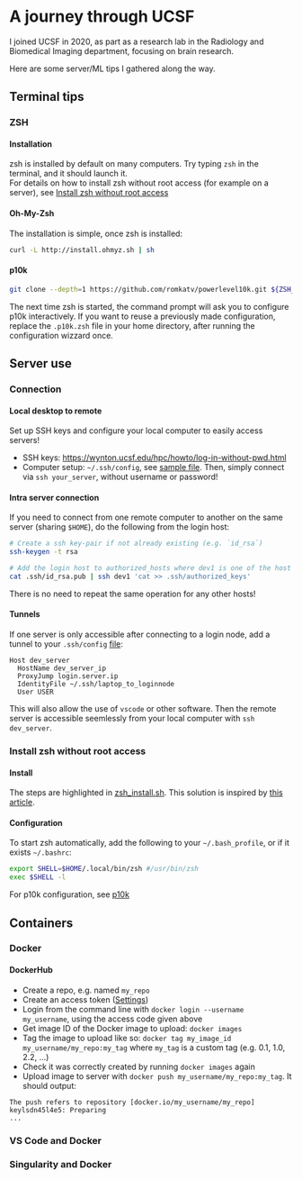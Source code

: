 # A journey through UCSF

I joined UCSF in 2020, as part as a research lab in the Radiology and Biomedical Imaging department, focusing on brain research.

Here are some server/ML tips I gathered along the way.

## Terminal tips

### ZSH
#### Installation
zsh is installed by default on many computers. Try typing `zsh` in the terminal, and it should launch it.  
For details on how to install zsh without root access (for example on a server), see [Install zsh without root access](#Install-zsh-without-root-access)
#### Oh-My-Zsh
The installation is simple, once zsh is installed:
```sh
curl -L http://install.ohmyz.sh | sh
```
#### p10k
```sh
git clone --depth=1 https://github.com/romkatv/powerlevel10k.git ${ZSH_CUSTOM:-$HOME/.oh-my-zsh/custom}/themes/powerlevel10k\n
```
The next time zsh is started, the command prompt will ask you to configure p10k interactively. If you want to reuse a previously made configuration, replace the `.p10k.zsh` file in your home directory, after running the configuration wizzard once.

## Server use

### Connection
#### Local desktop to remote
Set up SSH keys and configure your local computer to easily access servers!
* SSH keys: https://wynton.ucsf.edu/hpc/howto/log-in-without-pwd.html
* Computer setup: `~/.ssh/config`, see [sample file](local_ssh_config).
Then, simply connect via `ssh your_server`, without username or password!

#### Intra server connection
If you need to connect from one remote computer to another on the same server (sharing `$HOME`), do the following from the login host:
```sh
# Create a ssh key-pair if not already existing (e.g. `id_rsa`)
ssh-keygen -t rsa

# Add the login host to authorized_hosts where dev1 is one of the host you'd like to connect to.
cat .ssh/id_rsa.pub | ssh dev1 'cat >> .ssh/authorized_keys'
```
There is no need to repeat the same operation for any other hosts!

#### Tunnels
If one server is only accessible after connecting to a login node, add a tunnel to your `.ssh/config` [file](local_ssh_config):
```
Host dev_server
  HostName dev_server_ip
  ProxyJump login.server.ip
  IdentityFile ~/.ssh/laptop_to_loginnode
  User USER
```
This will also allow the use of `vscode` or other software. Then the remote server is accessible seemlessly from your local computer with `ssh dev_server`.

### Install zsh without root access
#### Install
The steps are highlighted in [zsh_install.sh](zsh_install.sh). This solution is inspired by [this article](https://www.drewsilcock.co.uk/compiling-zsh).

#### Configuration
To start zsh automatically, add the following to your `~/.bash_profile`, or if it exists `~/.bashrc`:
```sh
export SHELL=$HOME/.local/bin/zsh #/usr/bin/zsh
exec $SHELL -l
```
For p10k configuration, see [p10k](#p10k)


## Containers
### Docker
#### DockerHub
* Create a repo, e.g. named `my_repo`
* Create an access token ([Settings](https://hub.docker.com/settings/security))
* Login from the command line with `docker login --username my_username`, using the access code given above
* Get image ID of the Docker image to upload: `docker images`
* Tag the image to upload like so: `docker tag my_image_id my_username/my_repo:my_tag` where `my_tag` is a custom tag (e.g. 0.1, 1.0, 2.2, ...)
* Check it was correctly created by running `docker images` again
* Upload image to server with `docker push my_username/my_repo:my_tag`. It should output:
```
The push refers to repository [docker.io/my_username/my_repo]
keylsdn45l4e5: Preparing
...
```

### VS Code and Docker
### Singularity and Docker
